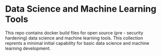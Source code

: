 # Data Science and Machine Learning Tools
This repo contains docker build files for open source (pre - security hardening) data science and machine learning tools. This collection reprents a minimal initial capability for basic data science and machine learning development.
